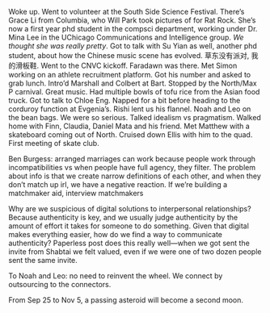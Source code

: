 Woke up. Went to volunteer at the South Side Science Festival. There’s Grace Li from Columbia, who Will Park took pictures of for Rat Rock. She’s now a first year phd student in the compsci department, working under Dr. Mina Lee in the UChicago Communications and Intelligence group. *We thought she was really pretty*. Got to talk with Su Yian as well, another phd student, about how the Chinese music scene has evolved. 草东没有派对, 我的滑板鞋. Went to the CNVC kickoff. Faradawn was there. Met Simon working on an athlete recruitment platform. Got his number and asked to grab lunch. Intro’d Marshall and Colbert at Bart. Stopped by the North/Max P carnival. Great music. Had multiple bowls of tofu rice from the Asian food truck. Got to talk to Chloe Eng. Napped for a bit before heading to the corduroy function at Evgenia’s. Rishi lent us his flannel. Noah and Leo on the bean bags. We were so serious. Talked idealism vs pragmatism. Walked home with Finn, Claudia, Daniel Mata and his friend. Met Matthew with a skateboard coming out of North. Cruised down Ellis with him to the quad. First meeting of skate club.

Ben Burgess: arranged marriages can work because people work through incompatibilities vs when people have full agency, they filter. The problem about info is that we create narrow definitions of each other, and when they don’t match up irl, we have a negative reaction. If we’re building a matchmaker aid, interview matchmakers

Why are we suspicious of digital solutions to interpersonal relationships? Because authenticity is key, and we usually judge authenticity by the amount of effort it takes for someone to do something. Given that digital makes everything easier, how do we find a way to communicate authenticity? Paperless post does this really well—when we got sent the invite from Shabtai we felt valued, even if we were one of two dozen people sent the same invite. 

To Noah and Leo: no need to reinvent the wheel. We connect by outsourcing to the connectors.

From Sep 25 to Nov 5, a passing asteroid will become a second moon.
